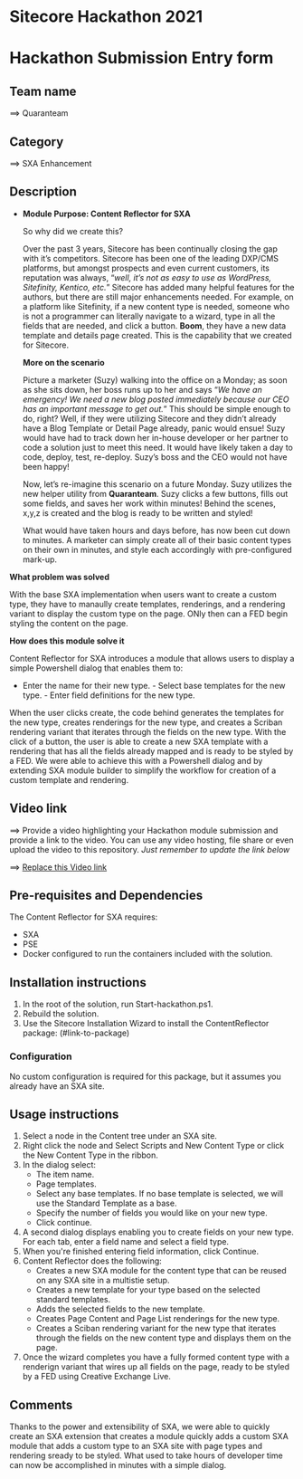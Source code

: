# Sitecore Hackathon 2021

# Hackathon Submission Entry form

## Team name
⟹ Quaranteam

## Category
⟹ SXA Enhancement

## Description

  - **Module Purpose: Content Reflector for SXA**

    So why did we create this?

    Over the past 3 years, Sitecore has been continually closing the gap with it’s competitors. Sitecore has been one of the leading DXP/CMS platforms, but amongst prospects and even current customers, its reputation was always, “*well, it’s not as easy to use as WordPress, Sitefinity, Kentico, etc.*” Sitecore has added many helpful features for the authors, but there are still major enhancements needed. For example, on a platform like Sitefinity, if a new content type is needed, someone who is not a programmer can literally navigate to a wizard, type in all the fields that are needed, and click a button. **Boom**, they have a new data template and details page created. This is the capability that we created for Sitecore. 

    **More on the scenario**

    Picture a marketer (Suzy) walking into the office on a Monday; as soon as she sits down, her boss runs up to her and says “*We have an emergency! We need a new blog posted immediately because our CEO has an important message to get out.*” This should be simple enough to do,  right? Well, if they were utilizing Sitecore and they didn’t already have a Blog Template or Detail Page already, panic would ensue! Suzy would have had to track down her in-house developer or her partner to code a solution just to meet this need. It would have likely taken a day to code, deploy, test, re-deploy. Suzy’s boss and the CEO would not have been happy! 

    Now, let’s re-imagine this scenario on a future Monday. Suzy utilizes the new helper utility from **Quaranteam**. Suzy clicks a few buttons, fills out some fields, and saves her work within minutes! Behind the scenes, x,y,z is created and the blog is ready to be written and styled!  

	What would have taken hours and days before, has now been cut down to minutes. A marketer can simply create all of their basic content types on their own in minutes, and style each accordingly with pre-configured mark-up.

  **What problem was solved**

   With the base SXA implementation when users want to create a custom type, they have to manaully create templates, renderings, and a rendering variant to display the custom type on the page. ONly then can a FED begin styling the content on the page.
    
   **How does this module solve it**

   Content Reflector for SXA introduces a module that allows users to display a simple Powershell dialog that enables them to:
   - Enter the name for their new type.
    - Select base templates for the new type.
    - Enter field definitions for the new type.

   When the user clicks create, the code behind generates the templates for the new type, creates renderings for the new type, and creates a Scriban rendering variant that iterates through the fields on the new type. With the click of a button, the user is able to create a new SXA template with a rendering that has all the fields already mapped and is ready to be styled by a FED. We were able to achieve this with a Powershell dialog and by extending SXA module builder to simplify the workflow for creation of a custom template and rendering.

    
## Video link
⟹ Provide a video highlighting your Hackathon module submission and provide a link to the video. You can use any video hosting, file share or even upload the video to this repository. _Just remember to update the link below_

⟹ [Replace this Video link](#video-link)

## Pre-requisites and Dependencies

The Content Reflector for SXA requires:
- SXA
- PSE
- Docker configured to run the containers included with the solution.

## Installation instructions

1. In the root of the solution, run Start-hackathon.ps1.
2. Rebuild the solution.
3. Use the Sitecore Installation Wizard to install the ContentReflector package: (#link-to-package)

### Configuration

No custom configuration is required for this package, but it assumes you already have an SXA site.


## Usage instructions

1. Select a node in the Content tree under an SXA site.
2. Right click the node and Select Scripts and New Content Type or click the New Content Type in the ribbon.
3. In the dialog select:
   - The item name.
   - Page templates.
   - Select any base templates. If no base template is selected, we will use the Standard Template as a base.
   - Specify the number of fields you would like on your new type.
   - Click continue.
4. A second dialog displays enabling you to create fields on your new type. For each tab, enter a field name and select a field type.
5. When you're finished entering field information, click Continue.
6. Content Reflector does the following:
   - Creates a new SXA module for the content type that can be reused on any SXA site in a multistie setup.
   - Creates a new template for your type based on the selected standard templates.
   - Adds the selected fields to the new template.
   - Creates Page Content and Page List renderings for the new type.
   - Creates a Sciban rendering variant for the new type that iterates through the fields on the new content type and displays them on the page.
7. Once the wizard completes you have a fully formed content type with a renderign variant that wires up all fields on the page, ready to be styled by a FED using Creative Exchange Live.


## Comments

Thanks to the power and extensibility of SXA, we were able to quickly create an SXA extension that creates a module quickly adds a custom SXA module that adds a custom type to an SXA site with page types and rendering sready to be styled. What used to take hours of developer time can now be accomplished in minutes with a simple dialog.

